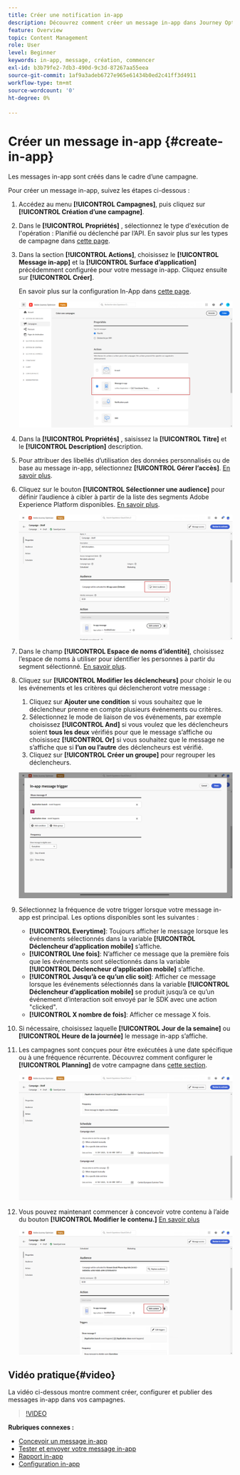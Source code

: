 ```yaml
---
title: Créer une notification in-app
description: Découvrez comment créer un message in-app dans Journey Optimizer
feature: Overview
topic: Content Management
role: User
level: Beginner
keywords: in-app, message, création, commencer
exl-id: b3b79fe2-7db3-490d-9c3d-87267aa55eea
source-git-commit: 1af9a3adeb6727e965e61434b0ed2c41ff3d4911
workflow-type: tm+mt
source-wordcount: '0'
ht-degree: 0%

---
```


# Créer un message in-app {#create-in-app}

Les messages in-app sont créés dans le cadre d’une campagne.

Pour créer un message in-app, suivez les étapes ci-dessous :

1. Accédez au menu **[!UICONTROL Campagnes]**, puis cliquez sur **[!UICONTROL Création d’une campagne]**.

1. Dans le **[!UICONTROL Propriétés]** , sélectionnez le type d&#39;exécution de l&#39;opération : Planifié ou déclenché par l’API. En savoir plus sur les types de campagne dans [cette page](../campaigns/create-campaign.md#campaigntype).

1. Dans la section **[!UICONTROL Actions]**, choisissez le **[!UICONTROL Message in-app]** et la **[!UICONTROL Surface d’application]** précédemment configurée pour votre message in-app. Cliquez ensuite sur **[!UICONTROL Créer]**.

   En savoir plus sur la configuration In-App dans [cette page](inapp-configuration.md).

   ![](assets/in_app_create_1.png)

1. Dans la **[!UICONTROL Propriétés]** , saisissez la **[!UICONTROL Titre]** et le **[!UICONTROL Description]** description.

1. Pour attribuer des libellés d’utilisation des données personnalisés ou de base au message in-app, sélectionnez **[!UICONTROL Gérer l’accès]**. [En savoir plus](../administration/object-based-access.md).

1. Cliquez sur le bouton **[!UICONTROL Sélectionner une audience]** pour définir l’audience à cibler à partir de la liste des segments Adobe Experience Platform disponibles. [En savoir plus](../segment/about-segments.md).

   ![](assets/in_app_create_2.png)

1. Dans le champ **[!UICONTROL Espace de noms d’identité]**, choisissez l’espace de noms à utiliser pour identifier les personnes à partir du segment sélectionné. [En savoir plus](../event/about-creating.md#select-the-namespace).

1. Cliquez sur **[!UICONTROL Modifier les déclencheurs]** pour choisir le ou les événements et les critères qui déclencheront votre message :

   1. Cliquez sur **Ajouter une condition** si vous souhaitez que le déclencheur prenne en compte plusieurs événements ou critères.
   1. Sélectionnez le mode de liaison de vos événements, par exemple choisissez **[!UICONTROL And]** si vous voulez que les déclencheurs soient **tous les deux** vérifiés pour que le message s’affiche ou choisissez **[!UICONTROL Or]** si vous souhaitez que le message ne s’affiche que si **l’un ou l’autre** des déclencheurs est vérifié.
   1. Cliquez sur **[!UICONTROL Créer un groupe]** pour regrouper les déclencheurs.

   ![](assets/in_app_create_3.png)

1. Sélectionnez la fréquence de votre trigger lorsque votre message in-app est principal. Les options disponibles sont les suivantes :

   * **[!UICONTROL Everytime]**: Toujours afficher le message lorsque les événements sélectionnés dans la variable **[!UICONTROL Déclencheur d’application mobile]** s’affiche.
   * **[!UICONTROL Une fois]**: N’afficher ce message que la première fois que les événements sont sélectionnés dans la variable **[!UICONTROL Déclencheur d’application mobile]** s’affiche.
   * **[!UICONTROL Jusqu’à ce qu’un clic soit]**: Afficher ce message lorsque les événements sélectionnés dans la variable **[!UICONTROL Déclencheur d’application mobile]** se produit jusqu’à ce qu’un événement d’interaction soit envoyé par le SDK avec une action &quot;clicked&quot;.
   * **[!UICONTROL X nombre de fois]**: Afficher ce message X fois.

1. Si nécessaire, choisissez laquelle **[!UICONTROL Jour de la semaine]** ou **[!UICONTROL Heure de la journée]** le message in-app s’affiche.

1. Les campagnes sont conçues pour être exécutées à une date spécifique ou à une fréquence récurrente. Découvrez comment configurer le **[!UICONTROL Planning]** de votre campagne dans [cette section](../campaigns/create-campaign.md#schedule).

   ![](assets/in-app-schedule.png)

1. Vous pouvez maintenant commencer à concevoir votre contenu à l’aide du bouton **[!UICONTROL Modifier le contenu.]** [En savoir plus](design-in-app.md)

   ![](assets/in_app_create_4.png)


## Vidéo pratique{#video}

La vidéo ci-dessous montre comment créer, configurer et publier des messages in-app dans vos campagnes.

>[!VIDEO](https://video.tv.adobe.com/v/3410430?quality=12&learn=on)


**Rubriques connexes :**

* [Concevoir un message in-app](design-in-app.md)
* [Tester et envoyer votre message in-app](send-in-app.md)
* [Rapport in-app](../reports/campaign-global-report.md#inapp-report)
* [Configuration in-app](inapp-configuration.md)